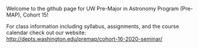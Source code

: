 Welcome to the github page for UW Pre-Major in Astronomy Program (Pre-MAP), Cohort 15!

For class information including syllabus, assignments, and the course calendar check out our website:
http://depts.washington.edu/premap/cohort-16-2020-seminar/